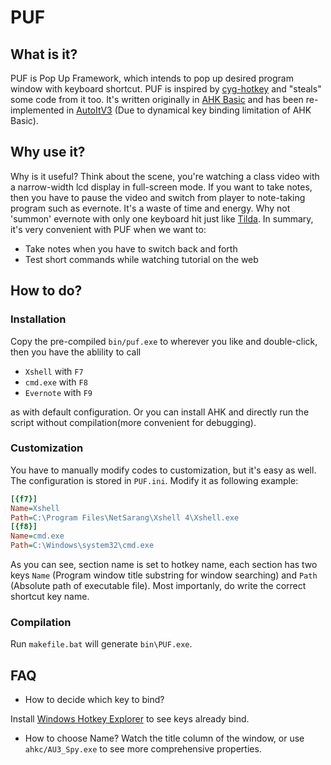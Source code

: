 # PUF

## What is it?

PUF is Pop Up Framework, which intends to pop up desired program window with keyboard 
shortcut. PUF is inspired by [cyg-hotkey](https://bitbucket.org/riverscn/cyg-hotkey)
 and "steals" some code from it too. It's written originally in [AHK Basic](http://ahkscript.org/) and has been re-implemented in [AutoItV3](http://www.autoitscript.com/site/) (Due to dynamical key binding limitation of AHK Basic).

## Why use it?

Why is it useful? Think about the scene, you're watching a class video with a narrow-width
lcd display in full-screen mode. If you want to take notes, then you have to pause the video 
and switch from player to note-taking program such as evernote. It's a waste of time and 
energy. Why not 'summon' evernote with only one keyboard hit just like [Tilda](http://tilda.sourceforge.net/tildaabout.php). In summary, it's very convenient with PUF when we want to:

* Take notes when you have to switch back and forth
* Test short commands while watching tutorial on the web

## How to do?

### Installation

Copy the pre-compiled `bin/puf.exe` to wherever you like and double-click, then you have the
ablility to call

* `Xshell` with `F7`
* `cmd.exe` with `F8`
* `Evernote` with `F9`

as with default configuration. Or you can install AHK and directly run the script
without compilation(more convenient for debugging).

### Customization

You have to manually modify codes to customization, but it's easy as well.
The configuration is stored in `PUF.ini`. Modify it as following example:

```ini
[{f7}]
Name=Xshell
Path=C:\Program Files\NetSarang\Xshell 4\Xshell.exe
[{f8}]
Name=cmd.exe
Path=C:\Windows\system32\cmd.exe
```
As you can see, section name is set to hotkey name, each section has two keys
`Name` (Program window title substring for window searching) and `Path` (Absolute path of executable file). Most importanly, do write the correct shortcut key name.

### Compilation

Run `makefile.bat` will generate `bin\PUF.exe`.

## FAQ

* How to decide which key to bind?

Install [Windows Hotkey Explorer](http://hkcmdr.anymania.com/) to see
keys already bind.

* How to choose Name?
Watch the title column of the window, or use `ahkc/AU3_Spy.exe` to see
more comprehensive properties.